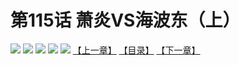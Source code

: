 # 第115话 萧炎VS海波东（上）
![](https://mhpic.xiaomingtaiji.net/comic/D/斗破苍穹拆分版/115话/1.jpg-zymk.middle.webp)
![](https://mhpic.xiaomingtaiji.net/comic/D/斗破苍穹拆分版/115话/2.jpg-zymk.middle.webp)
![](https://mhpic.xiaomingtaiji.net/comic/D/斗破苍穹拆分版/115话/3.jpg-zymk.middle.webp)
![](https://mhpic.xiaomingtaiji.net/comic/D/斗破苍穹拆分版/115话/4.jpg-zymk.middle.webp)
![](https://mhpic.xiaomingtaiji.net/comic/D/斗破苍穹拆分版/115话/5.jpg-zymk.middle.webp)
[【上一章】](./114.md)
[【目录】](./README.md)
[【下一章】](./116.md)
